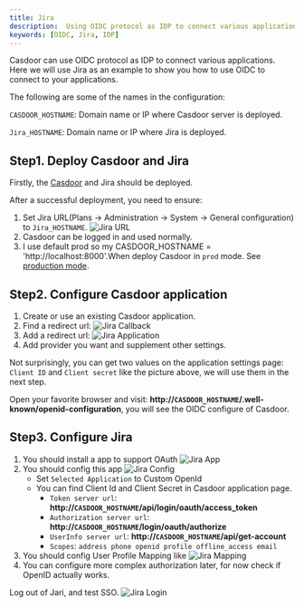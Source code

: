 ```yaml
---
title: Jira
description:  Using OIDC protocol as IDP to connect various applications, like Jira
keywords: [OIDC, Jira, IDP]
---
```


Casdoor can use OIDC protocol as IDP to connect various applications. Here we will use Jira as an example to show you how to use OIDC to connect to your applications.

The following are some of the names in the configuration:

`CASDOOR_HOSTNAME`: Domain name or IP where Casdoor server is deployed.

`Jira_HOSTNAME`: Domain name or IP where Jira is deployed.

## Step1. Deploy Casdoor and Jira

Firstly, the [Casdoor](/docs/basic/server-installation) and Jira should be deployed.

After a successful deployment, you need to ensure:

1. Set Jira URL(Plans -> Administration -> System -> General configuration) to `Jira_HOSTNAME`.
![Jira URL](/img/integration/java/jira-oidc/Jira_HOSTNAME.png)
2. Casdoor can be logged in and used normally.
3. I use default prod so my CASDOOR_HOSTNAME = 'http://localhost:8000'.When deploy Casdoor in `prod` mode. See [production mode](https://casdoor.org/docs/basic/server-installation#production-mode).

## Step2. Configure Casdoor application

1. Create or use an existing Casdoor application.
2. Find a redirect url: ![Jira Callback](/img/integration/java/jira-oidc/Jira_CallbackURL.png)
3. Add a redirect url: ![Jira Application](/img/integration/java/jira-oidc/Jira_application.png)
4. Add provider you want and supplement other settings.

Not surprisingly, you can get two values ​​on the application settings page: `Client ID` and `Client secret` like the picture above, we will use them in the next step.

Open your favorite browser and visit: **http://`CASDOOR_HOSTNAME`/.well-known/openid-configuration**, you will see the OIDC configure of Casdoor.

## Step3. Configure Jira

1. You should install a app to support OAuth ![Jira App](/img/integration/java/jira-oidc/Jira_install.png)
2. You should config this app ![Jira Config](/img/integration/java/jira-oidc/Jira_Config.png)
   - Set `Selected Application` to Custom OpenId
   - You can find Client Id and Client Secret in Casdoor application page.
     - `Token server url`: **http://`CASDOOR_HOSTNAME`/api/login/oauth/access_token**
     - `Authorization server url`: **http://`CASDOOR_HOSTNAME`/login/oauth/authorize**
     - `UserInfo server url`: **http://`CASDOOR_HOSTNAME`/api/get-account**
     - `Scopes`: `address phone openid profile offline_access email`
3. You should config User Profile Mapping like ![Jira Mapping](/img/integration/java/jira-oidc/Jira_mapping.png)
4. You can configure more complex authorization later, for now check if OpenID actually works.

Log out of Jari, and test SSO.
![Jira Login](/img/integration/java/jira-oidc/Jira_login.png)
